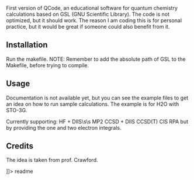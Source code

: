 <snippet>
  <content><![CDATA[
# ${1:QCode}

First version of QCode, an educational software for quantum chemistry calculations based on GSL (GNU Scientific Library). The code is not optimized, but it should work.
The reason I am coding this is for personal practice, but it would be great if someone could also benefit from it.

## Installation
Run the makefile.
NOTE: Remember to add the absolute path of GSL to the Makefile, before trying to compile.

## Usage

Documentation is not available yet, but you can see the example files to get an idea on how to run sample calculations. The example is for H2O with STO-3G.

Currently supporting: HF + DIIS\s\s 
                      MP2
                      CCSD + DIIS
                      CCSD(T)
                      CIS
                      RPA
but by providing the one and two electron integrals.

## Credits

The idea is taken from prof. Crawford.


]]></content>
  <tabTrigger>readme</tabTrigger>
</snippet>
